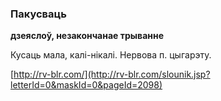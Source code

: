 ### Пакусваць
**дзеяслоў, незакончанае трыванне**

Кусаць мала, калі-нікалі. Нервова п. цыгарэту.

<a rel="author">[http://rv-blr.com/](http://rv-blr.com/slounik.jsp?letterId=0&maskId=0&pageId=2098)</a>

